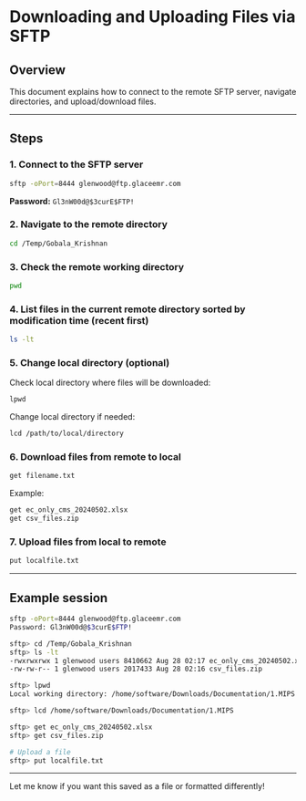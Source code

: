 # Downloading and Uploading Files via SFTP

## Overview

This document explains how to connect to the remote SFTP server, navigate directories, and upload/download files.

---

## Steps

### 1. Connect to the SFTP server

```bash
sftp -oPort=8444 glenwood@ftp.glaceemr.com
```

**Password:** `Gl3nW00d@$3curE$FTP!`

### 2. Navigate to the remote directory

```bash
cd /Temp/Gobala_Krishnan
```

### 3. Check the remote working directory

```bash
pwd
```

### 4. List files in the current remote directory sorted by modification time (recent first)

```bash
ls -lt
```

### 5. Change local directory (optional)

Check local directory where files will be downloaded:

```bash
lpwd
```

Change local directory if needed:

```bash
lcd /path/to/local/directory
```

### 6. Download files from remote to local

```bash
get filename.txt
```

Example:

```bash
get ec_only_cms_20240502.xlsx
get csv_files.zip
```

### 7. Upload files from local to remote

```bash
put localfile.txt
```

---

## Example session

```bash
sftp -oPort=8444 glenwood@ftp.glaceemr.com
Password: Gl3nW00d@$3curE$FTP!

sftp> cd /Temp/Gobala_Krishnan
sftp> ls -lt
-rwxrwxrwx 1 glenwood users 8410662 Aug 28 02:17 ec_only_cms_20240502.xlsx
-rw-rw-r-- 1 glenwood users 2017433 Aug 28 02:16 csv_files.zip

sftp> lpwd
Local working directory: /home/software/Downloads/Documentation/1.MIPS

sftp> lcd /home/software/Downloads/Documentation/1.MIPS

sftp> get ec_only_cms_20240502.xlsx
sftp> get csv_files.zip

# Upload a file
sftp> put localfile.txt
```

---

Let me know if you want this saved as a file or formatted differently!
